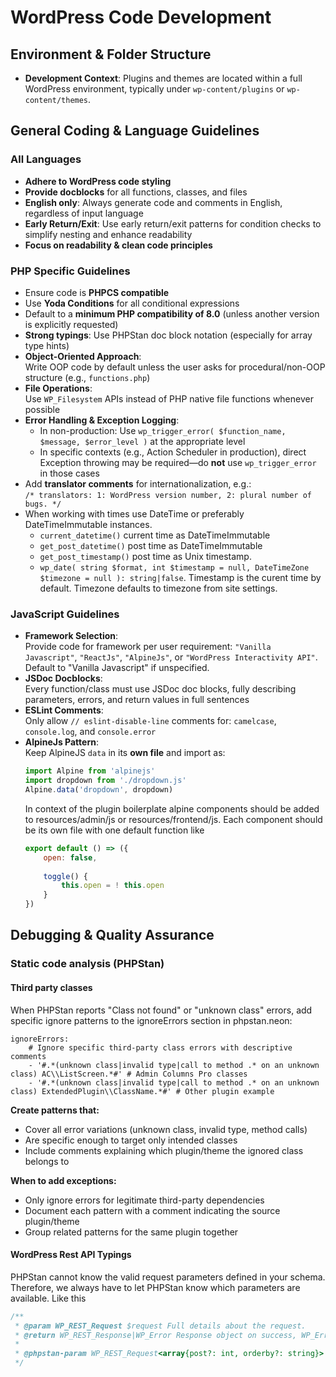 # WordPress Code Development

## Environment & Folder Structure

- **Development Context**: Plugins and themes are located within a full WordPress environment, typically under `wp-content/plugins` or `wp-content/themes`.

## General Coding & Language Guidelines

### All Languages

- **Adhere to WordPress code styling**
- **Provide docblocks** for all functions, classes, and files
- **English only**: Always generate code and comments in English, regardless of input language
- **Early Return/Exit**: Use early return/exit patterns for condition checks to simplify nesting and enhance readability
- **Focus on readability & clean code principles**

### PHP Specific Guidelines

- Ensure code is **PHPCS compatible**
- Use **Yoda Conditions** for all conditional expressions
- Default to a **minimum PHP compatibility of 8.0** (unless another version is explicitly requested)
- **Strong typings**: Use PHPStan doc block notation (especially for array type hints)
- **Object-Oriented Approach**:  
  Write OOP code by default unless the user asks for procedural/non-OOP structure (e.g., `functions.php`)
- **File Operations**:  
  Use `WP_Filesystem` APIs instead of PHP native file functions whenever possible
- **Error Handling & Exception Logging**:
    - In non-production: Use `wp_trigger_error( $function_name, $message, $error_level )` at the appropriate level
    - In specific contexts (e.g., Action Scheduler in production), direct Exception throwing may be required—do **not** use `wp_trigger_error` in those cases
- Add **translator comments** for internationalization, e.g.:  
  `/* translators: 1: WordPress version number, 2: plural number of bugs. */`
- When working with times use DateTime or preferably DateTimeImmutable instances.
    - `current_datetime()` current time as DateTimeImmutable
    - `get_post_datetime()` post time as DateTimeImmutable
    - `get_post_timestamp()` post time as Unix timestamp.
    - `wp_date( string $format, int $timestamp = null, DateTimeZone $timezone = null ): string|false`. Timestamp is the curent time by default. Timezone defaults to timezone from site settings.

### JavaScript Guidelines

- **Framework Selection**:  
  Provide code for framework per user requirement: `"Vanilla Javascript"`, `"ReactJs"`, `"AlpineJs"`, or `"WordPress Interactivity API"`. Default to "Vanilla Javascript" if unspecified.
- **JSDoc Docblocks**:  
  Every function/class must use JSDoc doc blocks, fully describing parameters, errors, and return values in full sentences
- **ESLint Comments**:  
  Only allow `// eslint-disable-line` comments for: `camelcase`, `console.log`, and `console.error`
- **AlpineJs Pattern**:  
  Keep AlpineJS `data` in its **own file** and import as:
  ```js
  import Alpine from 'alpinejs'
  import dropdown from './dropdown.js'
  Alpine.data('dropdown', dropdown)
  ```
  In context of the plugin boilerplate alpine components should be added to resources/admin/js or resources/frontend/js. Each component should be its own file with one default function like
    ```js
    export default () => ({
        open: false,
     
        toggle() {
            this.open = ! this.open
        }
    })
    ```

## Debugging & Quality Assurance

### Static code analysis (PHPStan)
#### Third party classes
When PHPStan reports "Class not found" or "unknown class" errors, add specific ignore patterns to the ignoreErrors section in phpstan.neon:
```neon
ignoreErrors:
    # Ignore specific third-party class errors with descriptive comments
    - '#.*(unknown class|invalid type|call to method .* on an unknown class) AC\\ListScreen.*#' # Admin Columns Pro classes
    - '#.*(unknown class|invalid type|call to method .* on an unknown class) ExtendedPlugin\\ClassName.*#' # Other plugin example
```
**Create patterns that:**
- Cover all error variations (unknown class, invalid type, method calls)
- Are specific enough to target only intended classes
- Include comments explaining which plugin/theme the ignored class belongs to

**When to add exceptions:**
- Only ignore errors for legitimate third-party dependencies
- Document each pattern with a comment indicating the source plugin/theme
- Group related patterns for the same plugin together

#### WordPress Rest API Typings
PHPStan cannot know the valid request parameters defined in your schema. Therefore, we always have to let PHPStan know which parameters are available. Like this

```php
/**
 * @param WP_REST_Request $request Full details about the request.
 * @return WP_REST_Response|WP_Error Response object on success, WP_Error object on failure.
 *
 * @phpstan-param WP_REST_Request<array{post?: int, orderby?: string}> $request
 */
```